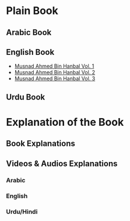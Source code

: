 # Plain Book

## Arabic Book

## English Book
- [Musnad Ahmed Bin Hanbal Vol. 1](Musnad%20Ahmed%20Bin%20Hanbal%20Vol.%201.pdf)
- [Musnad Ahmed Bin Hanbal Vol. 2](Musnad%20Ahmed%20Bin%20Hanbal%20Vol.%202.pdf)
- [Musnad Ahmed Bin Hanbal Vol. 3](Musnad%20Ahmed%20Bin%20Hanbal%20Vol.%203.pdf)

## Urdu Book

# Explanation of the Book

## Book Explanations

## Videos & Audios Explanations
### Arabic
### English
### Urdu/Hindi
